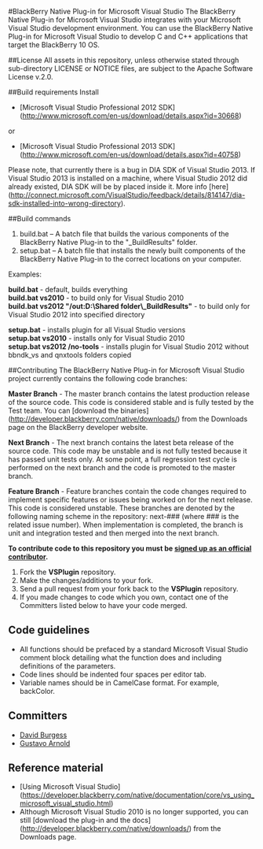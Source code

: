 #BlackBerry Native Plug-in for Microsoft Visual Studio
The BlackBerry Native Plug-in for Microsoft Visual Studio integrates with your Microsoft Visual Studio development environment. You can use the BlackBerry Native Plug-in for Microsoft Visual Studio to develop C and C++ applications that target the BlackBerry 10 OS.

##License
All assets in this repository, unless otherwise stated through sub-directory LICENSE or NOTICE files, are subject to the Apache Software License v.2.0.

##Build requirements
Install
* [Microsoft Visual Studio Professional 2012 SDK] (http://www.microsoft.com/en-us/download/details.aspx?id=30668)

or

* [Microsoft Visual Studio Professional 2013 SDK] (http://www.microsoft.com/en-us/download/details.aspx?id=40758)

Please note, that currently there is a bug in DIA SDK of Visual Studio 2013.
If Visual Studio 2013 is installed on a machine, where Visual Studio 2012 did already existed, DIA SDK will be by placed inside it.
More info [here] (http://connect.microsoft.com/VisualStudio/feedback/details/814147/dia-sdk-installed-into-wrong-directory).

##Build commands
1. build.bat – A batch file that builds the various components of the BlackBerry Native Plug-in to the "_BuildResults" folder.
2. setup.bat – A batch file that installs the newly built components of the BlackBerry Native Plug-in to the correct locations on your computer. 

Examples:  

 **build.bat** - default, builds everything  
 **build.bat vs2010** - to build only for Visual Studio 2010  
 **build.bat vs2012 "/out:D:\Shared folder\\_BuildResults"** - to build only for Visual Studio 2012 into specified directory  
 
 **setup.bat** - installs plugin for all Visual Studio versions  
 **setup.bat vs2010** - installs only for Visual Studio 2010  
 **setup.bat vs2012 /no-tools** - installs plugin for Visual Studio 2012 without bbndk_vs and qnxtools folders copied  

##Contributing
The BlackBerry Native Plug-in for Microsoft Visual Studio project currently contains the following code branches: 

**Master Branch** - The master branch contains the latest production release of the source code. This code is considered stable and is fully tested by the Test team. You can [download the binaries] (http://developer.blackberry.com/native/downloads/) from the Downloads page on the BlackBerry developer website.   

**Next Branch** - The next branch contains the latest beta release of the source code. This code may be unstable and is not fully tested because it has passed unit tests only. At some point, a full regression test cycle is performed on the next branch and the code is promoted to the master branch.

**Feature Branch** - Feature branches contain the code changes required to implement specific features or issues being worked on for the next release. This code is considered unstable. These branches are denoted by the following naming scheme in the repository: next-### (where ### is the related issue number). When implementation is completed, the branch is unit and integration tested and then merged into the next branch.

**To contribute code to this repository you must be [signed up as an official contributor](http://blackberry.github.com/howToContribute.html).**

1. Fork the **VSPlugin** repository.
2. Make the changes/additions to your fork.
3. Send a pull request from your fork back to the **VSPlugin** repository.
4. If you made changes to code which you own, contact one of the Committers listed below to have your code merged.

## Code guidelines
* All functions should be prefaced by a standard Microsoft Visual Studio comment block detailing what the function does and including definitions of the parameters.
* Code lines should be indented four spaces per editor tab.
* Variable names should be in CamelCase format. For example, backColor.

## Committers
* [David Burgess](http://github.com/dbrgss)
* [Gustavo Arnold](http://github.com/guarnold)

## Reference material
* [Using Microsoft Visual Studio] (https://developer.blackberry.com/native/documentation/core/vs_using_microsoft_visual_studio.html)
* Although Microsoft Visual Studio 2010 is no longer supported, you can still [download the plug-in and the docs] (http://developer.blackberry.com/native/downloads/) from the Downloads page. 
